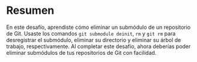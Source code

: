 # Resumen

En este desafío, aprendiste cómo eliminar un submódulo de un repositorio de Git. Usaste los comandos `git submodule deinit`, `rm` y `git rm` para desregistrar el submódulo, eliminar su directorio y eliminar su árbol de trabajo, respectivamente. Al completar este desafío, ahora deberías poder eliminar submódulos de tus repositorios de Git con facilidad.
